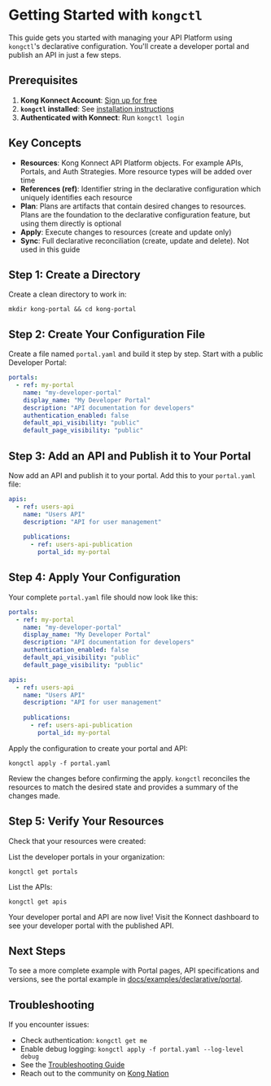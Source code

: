 # Getting Started with `kongctl`

This guide gets you started with managing your API Platform using `kongctl`'s 
declarative configuration. You'll create a developer portal and publish an API 
in just a few steps.

## Prerequisites

1. **Kong Konnect Account**: [Sign up for free](https://konghq.com/products/kong-konnect/register)
2. **`kongctl` installed**: See [installation instructions](../README.md#installation)
3. **Authenticated with Konnect**: Run `kongctl login`

## Key Concepts

- **Resources**: Kong Konnect API Platform objects. For example APIs, Portals, 
  and Auth Strategies. More resource types will be added over time
- **References (ref)**: Identifier string in the declarative configuration which 
  uniquely identifies each resource
- **Plan**: Plans are artifacts that contain desired changes to resources. Plans 
  are the foundation to the declarative configuration feature, but using them 
  directly is optional
- **Apply**: Execute changes to resources (create and update only)
- **Sync**: Full declarative reconciliation (create, update and delete). Not used in this guide


## Step 1: Create a Directory

Create a clean directory to work in:

```shell
mkdir kong-portal && cd kong-portal
```

## Step 2: Create Your Configuration File

Create a file named `portal.yaml` and build it step by step. Start with a public Developer Portal:

```yaml
portals:
  - ref: my-portal
    name: "my-developer-portal"
    display_name: "My Developer Portal"
    description: "API documentation for developers"
    authentication_enabled: false
    default_api_visibility: "public"
    default_page_visibility: "public"
```

## Step 3: Add an API and Publish it to Your Portal

Now add an API and publish it to your portal. Add this to your `portal.yaml` 
file:

```yaml
apis:
  - ref: users-api
    name: "Users API"
    description: "API for user management"
    
    publications:
      - ref: users-api-publication
        portal_id: my-portal
```

## Step 4: Apply Your Configuration

Your complete `portal.yaml` file should now look like this:

```yaml
portals:
  - ref: my-portal
    name: "my-developer-portal"
    display_name: "My Developer Portal"
    description: "API documentation for developers"
    authentication_enabled: false
    default_api_visibility: "public"
    default_page_visibility: "public"

apis:
  - ref: users-api
    name: "Users API"
    description: "API for user management"
    
    publications:
      - ref: users-api-publication
        portal_id: my-portal
```

Apply the configuration to create your portal and API:

```shell
kongctl apply -f portal.yaml
```

Review the changes before confirming the apply. `kongctl` reconciles the resources to match the desired state
and provides a summary of the changes made.

## Step 5: Verify Your Resources

Check that your resources were created:

List the developer portals in your organization:

```shell
kongctl get portals
```

List the APIs:

```shell
kongctl get apis
```

Your developer portal and API are now live! Visit the Konnect dashboard to see 
your developer portal with the published API.

## Next Steps

To see a more complete example with Portal pages, API specifications and versions, see 
the portal example in [docs/examples/declarative/portal](docs/examples/declarative/portal).

## Troubleshooting

If you encounter issues:

- Check authentication: `kongctl get me`
- Enable debug logging: `kongctl apply -f portal.yaml --log-level debug`
- See the [Troubleshooting Guide](troubleshooting.md)
- Reach out to the community on [Kong Nation](https://discuss.konghq.com/)
